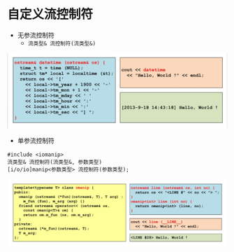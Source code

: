 # 自定义流控制符

* 无参流控制符
    * `流类型& 流控制符(流类型&)`
  
![manipnoparam](../../docs/pics/manipnoparam.png)

* 单参流控制符

```
#include <iomanip>
流类型& 流控制符(流类型&, 参数类型)
[i/o/io]manip<参数类型> 流控制符(参数类型);
```

![manipsingleparam](../../docs/pics/manipsingleparam.png)



